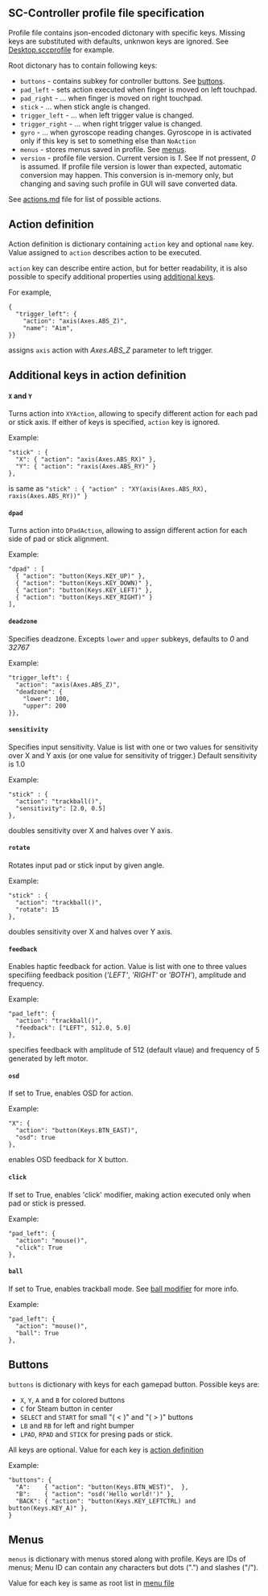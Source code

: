 SC-Controller profile file specification
----------------------------------------

Profile file contains json-encoded dictonary with specific keys. Missing keys are substituted with defaults, unknwon keys are ignored. See [Desktop.sccprofile](../default_profiles/Desktop.sccprofile) for example.

Root dictonary has to contain following keys:
- `buttons`			- contains subkey for controller buttons. See [buttons](#buttons).
- `pad_left`		- sets action executed when finger is moved on left touchpad.
- `pad_right`		- ... when finger is moved on right touchpad.
- `stick`			- ... when stick angle is changed.
- `trigger_left`	- ... when left trigger value is changed.
- `trigger_right`	- ... when right trigger value is changed.
- `gyro`			- ... when gyroscope reading changes. Gyroscope in is activated only if this key is set to something else than `NoAction`
- `menus`			- stores menus saved in profile. See [menus](#menus).
- `version`			- profile file version. Current version is _1_. See If not pressent, _0_ is assumed. If profile file version is lower than expected, automatic conversion may happen. This conversion is in-memory only, but changing and saving such profile in GUI will save converted data.

See [actions.md](actions.md) file for list of possible actions.


## <A name="Action_definition"></a>Action definition
Action definition is dictionary containing `action` key and optional `name` key. Value assigned to `action` describes action to be executed.

`action` key can describe entire action, but for better readability, it is also possible to specify additional properties using [additional keys](#Additional_keys).

For example,

	{
	  "trigger_left": {
	    "action": "axis(Axes.ABS_Z)",
	    "name": "Aim",
	}}

assigns `axis` action with *Axes.ABS_Z* parameter to left trigger.

## <a name="Additional_keys"></a>Additional keys in action definition

#### `X` and `Y`
Turns action into `XYAction`, allowing to specify different action for each pad
or stick axis. If either of keys is specified, `action` key is ignored.

Example:

	"stick" : {
	  "X": { "action": "axis(Axes.ABS_RX)" },
	  "Y": { "action": "raxis(Axes.ABS_RY)" }
	},


is same as
`"stick" : { "action" : "XY(axis(Axes.ABS_RX), raxis(Axes.ABS_RY))" }`

#### `dpad`
Turns action into `DPadAction`, allowing to assign different action for each
side of pad or stick alignment.

Example:

	"dpad" : [
	  { "action": "button(Keys.KEY_UP)" },
	  { "action": "button(Keys.KEY_DOWN)" },
	  { "action": "button(Keys.KEY_LEFT)" },
	  { "action": "button(Keys.KEY_RIGHT)" }
	],


#### `deadzone`
Specifies deadzone. Excepts `lower` and `upper` subkeys,
defaults to *0* and *32767*

Example:

	"trigger_left": {
 	  "action": "axis(Axes.ABS_Z)", 
 	  "deadzone": {
	    "lower": 100, 
	    "upper": 200
  	}},


#### `sensitivity`
Specifies input sensitivity. Value is list with one or two values for sensitivity
over X and Y axis (or one value for sensitivity of trigger.)
Default sensitivity is 1.0

Example:

	"stick" : {
	  "action": "trackball()",
	  "sensitivity": [2.0, 0.5]
	},

doubles sensitivity over X and halves over Y axis.


#### `rotate`
Rotates input pad or stick input by given angle.

Example:

	"stick" : {
	  "action": "trackball()",
	  "rotate": 15
	},

doubles sensitivity over X and halves over Y axis.


#### `feedback`
Enables haptic feedback for action. Value is list with one to three values
specifiing feedback position (*'LEFT'*, *'RIGHT'* or *'BOTH'*),
amplitude and frequency.

Example:

	"pad_left": {
	  "action": "trackball()",
	  "feedback": ["LEFT", 512.0, 5.0]
	},

specifies feedback with amplitude of 512 (default vlaue)
and frequency of 5 generated by left motor.

#### `osd`
If set to True, enables OSD for action.

Example:

	"X": {
	  "action": "button(Keys.BTN_EAST)", 
	  "osd": true
	}, 

enables OSD feedback for X button.

#### `click`
If set to True, enables 'click' modifier, making action executed only when
pad or stick is pressed.

Example:

	"pad_left": {
	  "action": "mouse()",
	  "click": True
	},


#### `ball`
If set to True, enables trackball mode. See [ball modifier](actions.md#ball)
for more info.

Example:

	"pad_left": {
	  "action": "mouse()",
	  "ball": True
	},


## <a name="buttons"></a>Buttons
`buttons` is dictionary with keys for each gamepad button.
Possible keys are:

- `X`, `Y`, `A` and `B` for colored buttons
- `C` for Steam button in center
- `SELECT` and `START` for small "( &lt; )" and "( &gt; )" buttons
- `LB` and `RB` for left and right bumper
- `LPAD`, `RPAD` and `STICK` for presing pads or stick.

All keys are optional. Value for each key is [action definition](#Action_definition)

Example:

	"buttons": {
	  "A":    { "action": "button(Keys.BTN_WEST)",  }, 
	  "B":    { "action": "osd('Hello world!')" }, 
	  "BACK": { "action": "button(Keys.KEY_LEFTCTRL) and button(Keys.KEY_A)" }, 
	}


## <a name="menus"></a>Menus
`menus` is dictionary with menus stored along with profile. Keys are IDs of
menus; Menu ID can contain any characters but dots (".") and slashes ("/").

Value for each key is same as root list in [menu file](menu-file.md)
